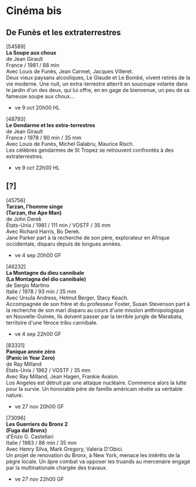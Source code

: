 # Cinéma bis

## De Funès et les extraterrestres

[54589]  
**La Soupe aux choux**  
de Jean Girault  
France / 1981 / 88 min  
Avec Louis de Funès, Jean Carmet, Jacques Villeret.  
Deux vieux paysans alcooliques, Le Glaude et Le Bombé, vivent retirés de la vie moderne. Une nuit, un extra-terrestre atterrit en soucoupe volante dans le jardin d'un des deux, qui lui offre, en en gage de bienvenue, un peu de sa fameuse soupe aux choux...

- ve 9 oct 20h00 HL

[48793]  
**Le Gendarme et les extra-terrestres**  
de Jean Girault  
France / 1978 / 90 min / 35 mm  
Avec Louis de Funès, Michel Galabru, Maurice Risch.  
Les célèbres gendarmes de St Tropez se retrouvent confrontés à des extraterrestres.

- ve 9 oct 22h00 HL

## [?]

[45756]  
**Tarzan, l'homme singe**  
**(Tarzan, the Ape Man)**  
de John Derek  
États-Unis / 1981 / 111 min / VOSTF / 35 mm  
Avec Richard Harris, Bo Derek.  
Jane Parker part à la recherche de son père, explorateur en Afrique occidentale, disparu depuis de longues années.

- ve 4 sep 20h00 GF

[46232]  
**La Montagne du dieu cannibale**  
**(La Montagna del dio cannibale)**  
de Sergio Martino  
Italie / 1978 / 93 min / 35 mm  
Avec Ursula Andress, Helmut Berger, Stacy Keach.  
Accompagnée de son frère et du professeur Foster, Susan Stevenson part à la recherche de son mari disparu au cours d'une mission anthropologique en Nouvelle-Guinée, Ils doivent passer par la terrible jungle de Marabata, territoire d'une féroce tribu cannibale.

- ve 4 sep 22h00 GF

[83331]  
**Panique année zéro**  
**(Panic in Year Zero)**  
de Ray Milland  
États-Unis / 1962 / VOSTF / 35 mm  
Avec Ray Milland, Jean Hagen, Frankie Avalon.  
Los Angeles est détruit par une attaque nucléaire. Commence alors la lutte pour la survie. Un honorable père de famille américain révèle sa véritable nature.

- ve 27 nov 20h00 GF

[73096]  
**Les Guerriers du Bronx 2**  
**(Fuga dal Bronx)**  
d'Enzo G. Castellari  
Italie / 1983 / 88 min / 35 mm  
Avec Henry Silva, Mark Gregory, Valeria D'Obici.  
Un projet de renovation du Bronx, à New York, menace les intérêts de la pègre locale. Un âpre combat va opposer les truands au mercenaire engagé par la multinationale chargée des travaux.

- ve 27 nov 22h00 GF


